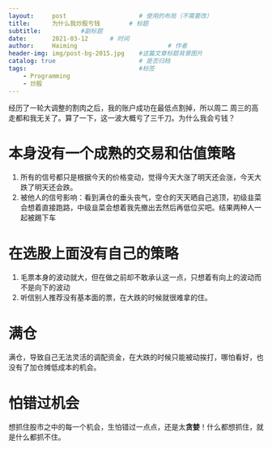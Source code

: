 ```yaml
---
layout:     post   				    # 使用的布局（不需要改）
title:      为什么我炒股亏钱  		# 标题 
subtitle:           #副标题
date:       2021-03-12		# 时间
author:     Haiming 						# 作者
header-img: img/post-bg-2015.jpg 	#这篇文章标题背景图片
catalog: true 						# 是否归档
tags:								#标签
    - Programming
    - 炒股
---
```


经历了一轮大调整的割肉之后，我的账户成功在最低点割掉，所以周二 周三的高走都和我无关了。算了一下，这一波大概亏了三千刀。为什么我会亏钱？

# 本身没有一个成熟的交易和估值策略

1. 所有的信号都只是根据今天的价格变动，觉得今天大涨了明天还会涨，今天大跌了明天还会跌。
2. 被他人的信号影响：看到满仓的垂头丧气，空仓的天天晒自己逃顶，初级韭菜会想着直接跑路，中级韭菜会想着我先撤出去然后再低位买吧。结果两种人一起被踢下车

# 在选股上面没有自己的策略

1. 毛票本身的波动就大，但在做之前却不敢承认这一点，只想着有向上的波动而不是向下的波动
2. 听信别人推荐没有基本面的票，在大跌的时候就很难拿的住。



# 满仓

满仓，导致自己无法灵活的调配资金，在大跌的时候只能被动挨打，哪怕看好，也没有了加仓摊低成本的机会。



# 怕错过机会

想抓住股市之中的每一个机会，生怕错过一点点，还是太**贪婪**！什么都想抓住，就是什么都抓不住。